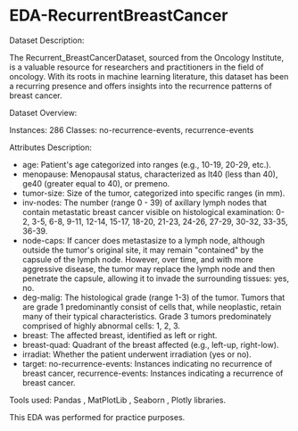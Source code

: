 # EDA-RecurrentBreastCancer

Dataset Description:

The Recurrent_BreastCancerDataset, sourced from the Oncology Institute, is a valuable resource for researchers and practitioners in the field of oncology. With its roots in machine learning literature, this dataset has been a recurring presence and offers insights into the recurrence patterns of breast cancer.

Dataset Overview:

Instances: 286
Classes: no-recurrence-events, recurrence-events

Attributes Description:
- age: Patient's age categorized into ranges (e.g., 10-19, 20-29, etc.).
- menopause: Menopausal status, characterized as lt40 (less than 40), ge40 (greater equal to 40), or premeno.
- tumor-size: Size of the tumor, categorized into specific ranges (in mm).
- inv-nodes: The number (range 0 - 39) of axillary lymph nodes that contain metastatic breast cancer visible on histological examination: 0-2, 3-5, 6-8, 9-11, 12-14, 15-17, 18-20, 21-23, 24-26, 27-29, 30-32, 33-35, 36-39.
- node-caps: If cancer does metastasize to a lymph node, although outside the tumor's original site, it may remain "contained" by the capsule of the lymph node. However, over time, and with more aggressive disease, the tumor may replace the lymph node and then penetrate the capsule, allowing it to invade the surrounding tissues: yes, no.
- deg-malig: The histological grade (range 1-3) of the tumor. Tumors that are grade 1 predominantly consist of cells that, while neoplastic, retain many of their typical characteristics. Grade 3 tumors predominately comprised of highly abnormal cells: 1, 2, 3.
- breast: The affected breast, identified as left or right.
- breast-quad: Quadrant of the breast affected (e.g., left-up, right-low).
- irradiat: Whether the patient underwent irradiation (yes or no).
- target: no-recurrence-events: Instances indicating no recurrence of breast cancer, recurrence-events: Instances indicating a recurrence of breast cancer.

Tools used: Pandas , MatPlotLib , Seaborn , Plotly libraries.

This EDA was performed for practice purposes.
